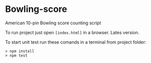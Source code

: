 # Bowling-score
American 10-pin Bowling score counting script

To run project just open `[index.html]` in a browser. Lates version.

To start unit test run these comands in a terminal from project folder:
```
> npm install
> npm test
```